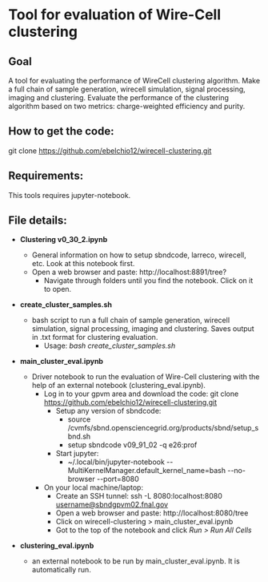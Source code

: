 # Tool for evaluation of Wire-Cell clustering


## Goal

A tool for evaluating the performance of WireCell clustering algorithm. Make a full chain of sample generation, wirecell simulation, signal processing, imaging and clustering. Evaluate the performance of the clustering algorithm based on two metrics: charge-weighted efficiency and purity.

## How to get the code:

git clone https://github.com/ebelchio12/wirecell-clustering.git

## Requirements:

This tools requires jupyter-notebook.

## File details:

- **Clustering v0_30_2.ipynb**
  - General information on how to setup sbndcode, larreco, wirecell, etc. Look at this notebook first.
  - Open a web browser and paste: http://localhost:8891/tree?
    - Navigate through folders until you find the notebook. Click on it to open.

- **create_cluster_samples.sh**
  - bash script to run a full chain of sample generation, wirecell simulation, signal processing, imaging and clustering. Saves output in .txt format for clustering evaluation.
    - Usage: *bash create_cluster_samples.sh*

- **main_cluster_eval.ipynb**
  - Driver notebook to run the evaluation of Wire-Cell clustering with the help of an external notebook (clustering_eval.ipynb).
    - Log in to your gpvm area and download the code: git clone https://github.com/ebelchio12/wirecell-clustering.git
      - Setup any version of sbndcode:
        - source /cvmfs/sbnd.opensciencegrid.org/products/sbnd/setup_sbnd.sh
        - setup sbndcode v09_91_02 -q e26:prof
      - Start jupyter:
        - ~/.local/bin/jupyter-notebook --MultiKernelManager.default_kernel_name=bash --no-browser --port=8080
    - On your local machine/laptop:
      - Create an SSH tunnel: ssh -L 8080:localhost:8080 username@sbndgpvm02.fnal.gov
      - Open a web browser and paste: http://localhost:8080/tree
      - Click on wirecell-clustering > main_cluster_eval.ipynb
      - Got to the top of the notebook and click *Run > Run All Cells*
   
- **clustering_eval.ipynb**
  - an external notebook to be run by main_cluster_eval.ipynb. It is automatically run.


